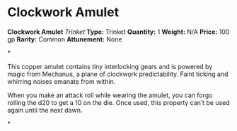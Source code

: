 # Clockwork Amulet

**Clockwork Amulet**
_Trinket_
**Type:** Trinket
**Quantity:** 1
**Weight:** N/A
**Price:** 100 gp
**Rarity:** Common
**Attunement:** None

*<p>This copper amulet contains tiny interlocking gears and is powered by magic from Mechanus, a plane of clockwork predictability. Faint ticking and whirring noises emanate from within.

When you make an attack roll while wearing the amulet, you can forgo rolling the d20 to get a 10 on the die. Once used, this property can’t be used again until the next dawn.</p>*